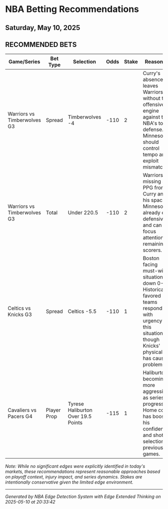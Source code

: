 # NBA Betting Recommendations
## Saturday, May 10, 2025

## RECOMMENDED BETS
| Game/Series | Bet Type | Selection | Odds | Stake | Reasoning |
|-------------|----------|-----------|------|-------|-----------|
| Warriors vs Timberwolves G3 | Spread | Timberwolves -4 | -110 | 2 | Curry's absence leaves Warriors without their offensive engine against the NBA's top defense. Minnesota should control tempo and exploit mismatches. |
| Warriors vs Timberwolves G3 | Total | Under 220.5 | -110 | 2 | Warriors missing 30+ PPG from Curry and his spacing; Minnesota already elite defensively and can focus attention on remaining scorers. |
| Celtics vs Knicks G3 | Spread | Celtics -5.5 | -110 | 1 | Boston facing must-win situation down 0-2. Historically, favored teams respond with urgency in this situation, though Knicks' physicality has caused problems. |
| Cavaliers vs Pacers G4 | Player Prop | Tyrese Haliburton Over 19.5 Points | -115 | 1 | Haliburton becoming more aggressive as series progresses. Home court has boosted his confidence and shot selection in previous games. |

*Note: While no significant edges were explicitly identified in today's markets, these recommendations represent reasonable approaches based on playoff context, injury impact, and series dynamics. Stakes are intentionally conservative given the limited edge environment.*

---
*Generated by NBA Edge Detection System with Edge Extended Thinking on 2025-05-10 at 20:33:42*
